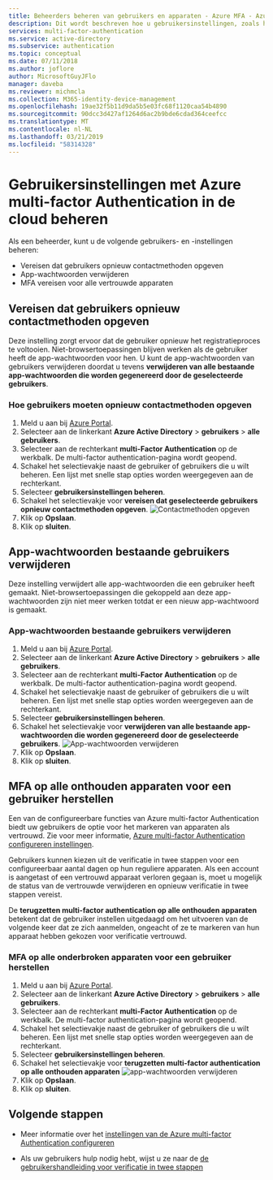 ```yaml
---
title: Beheerders beheren van gebruikers en apparaten - Azure MFA - Azure Active Directory
description: Dit wordt beschreven hoe u gebruikersinstellingen, zoals het afdwingen van de gebruikers het proces proof-up opnieuw te doen.
services: multi-factor-authentication
ms.service: active-directory
ms.subservice: authentication
ms.topic: conceptual
ms.date: 07/11/2018
ms.author: joflore
author: MicrosoftGuyJFlo
manager: daveba
ms.reviewer: michmcla
ms.collection: M365-identity-device-management
ms.openlocfilehash: 19ae32f5b11d9da5b5e03fc68f1120caa54b4890
ms.sourcegitcommit: 90dcc3d427af1264d6ac2b9bde6cdad364ceefcc
ms.translationtype: MT
ms.contentlocale: nl-NL
ms.lasthandoff: 03/21/2019
ms.locfileid: "58314328"
---
```

# <a name="manage-user-settings-with-azure-multi-factor-authentication-in-the-cloud"></a>Gebruikersinstellingen met Azure multi-factor Authentication in de cloud beheren

Als een beheerder, kunt u de volgende gebruikers- en -instellingen beheren:

* Vereisen dat gebruikers opnieuw contactmethoden opgeven
* App-wachtwoorden verwijderen
* MFA vereisen voor alle vertrouwde apparaten 

## <a name="require-users-to-provide-contact-methods-again"></a>Vereisen dat gebruikers opnieuw contactmethoden opgeven
Deze instelling zorgt ervoor dat de gebruiker opnieuw het registratieproces te voltooien. Niet-browsertoepassingen blijven werken als de gebruiker heeft de app-wachtwoorden voor hen.  U kunt de app-wachtwoorden van gebruikers verwijderen doordat u tevens **verwijderen van alle bestaande app-wachtwoorden die worden gegenereerd door de geselecteerde gebruikers**.

### <a name="how-to-require-users-to-provide-contact-methods-again"></a>Hoe gebruikers moeten opnieuw contactmethoden opgeven
1. Meld u aan bij [Azure Portal](https://portal.azure.com).
2. Selecteer aan de linkerkant **Azure Active Directory** > **gebruikers** > **alle gebruikers**.
3. Selecteer aan de rechterkant **multi-Factor Authentication** op de werkbalk. De multi-factor authentication-pagina wordt geopend. 
4. Schakel het selectievakje naast de gebruiker of gebruikers die u wilt beheren. Een lijst met snelle stap opties worden weergegeven aan de rechterkant. 
5. Selecteer **gebruikersinstellingen beheren**.
6. Schakel het selectievakje voor **vereisen dat geselecteerde gebruikers opnieuw contactmethoden opgeven**.
   ![Contactmethoden opgeven](./media/howto-mfa-userdevicesettings/reproofup.png)
7. Klik op **Opslaan**.
8. Klik op **sluiten**.

## <a name="delete-users-existing-app-passwords"></a>App-wachtwoorden bestaande gebruikers verwijderen
Deze instelling verwijdert alle app-wachtwoorden die een gebruiker heeft gemaakt. Niet-browsertoepassingen die gekoppeld aan deze app-wachtwoorden zijn niet meer werken totdat er een nieuw app-wachtwoord is gemaakt.

### <a name="how-to-delete-users-existing-app-passwords"></a>App-wachtwoorden bestaande gebruikers verwijderen
1. Meld u aan bij [Azure Portal](https://portal.azure.com).
2. Selecteer aan de linkerkant **Azure Active Directory** > **gebruikers** > **alle gebruikers**.
3. Selecteer aan de rechterkant **multi-Factor Authentication** op de werkbalk. De multi-factor authentication-pagina wordt geopend. 
6. Schakel het selectievakje naast de gebruiker of gebruikers die u wilt beheren. Een lijst met snelle stap opties worden weergegeven aan de rechterkant. 
7. Selecteer **gebruikersinstellingen beheren**.
8. Schakel het selectievakje voor **verwijderen van alle bestaande app-wachtwoorden die worden gegenereerd door de geselecteerde gebruikers**.
   ![App-wachtwoorden verwijderen](./media/howto-mfa-userdevicesettings/deleteapppasswords.png)
9. Klik op **Opslaan**.
10. Klik op **sluiten**.

## <a name="restore-mfa-on-all-remembered-devices-for-a-user"></a>MFA op alle onthouden apparaten voor een gebruiker herstellen
Een van de configureerbare functies van Azure multi-factor Authentication biedt uw gebruikers de optie voor het markeren van apparaten als vertrouwd. Zie voor meer informatie, [Azure multi-factor Authentication configureren instellingen](howto-mfa-mfasettings.md#remember-multi-factor-authentication).

Gebruikers kunnen kiezen uit de verificatie in twee stappen voor een configureerbaar aantal dagen op hun reguliere apparaten. Als een account is aangetast of een vertrouwd apparaat verloren gegaan is, moet u mogelijk de status van de vertrouwde verwijderen en opnieuw verificatie in twee stappen vereist.

De **terugzetten multi-factor authentication op alle onthouden apparaten** betekent dat de gebruiker instellen uitgedaagd om het uitvoeren van de volgende keer dat ze zich aanmelden, ongeacht of ze te markeren van hun apparaat hebben gekozen voor verificatie vertrouwd. 

### <a name="how-to-restore-mfa-on-all-suspended-devices-for-a-user"></a>MFA op alle onderbroken apparaten voor een gebruiker herstellen
1. Meld u aan bij [Azure Portal](https://portal.azure.com).
2. Selecteer aan de linkerkant **Azure Active Directory** > **gebruikers** > **alle gebruikers**.
3. Selecteer aan de rechterkant **multi-Factor Authentication** op de werkbalk. De multi-factor authentication-pagina wordt geopend. 
6. Schakel het selectievakje naast de gebruiker of gebruikers die u wilt beheren. Een lijst met snelle stap opties worden weergegeven aan de rechterkant. 
7. Selecteer **gebruikersinstellingen beheren**.
8. Schakel het selectievakje voor **terugzetten multi-factor authentication op alle onthouden apparaten**
   ![app-wachtwoorden verwijderen](./media/howto-mfa-userdevicesettings/rememberdevices.png)
9. Klik op **Opslaan**.
10. Klik op **sluiten**.

## <a name="next-steps"></a>Volgende stappen

- Meer informatie over het [instellingen van de Azure multi-factor Authentication configureren](howto-mfa-mfasettings.md)

- Als uw gebruikers hulp nodig hebt, wijst u ze naar de [de gebruikershandleiding voor verificatie in twee stappen](../user-help/multi-factor-authentication-end-user.md)

